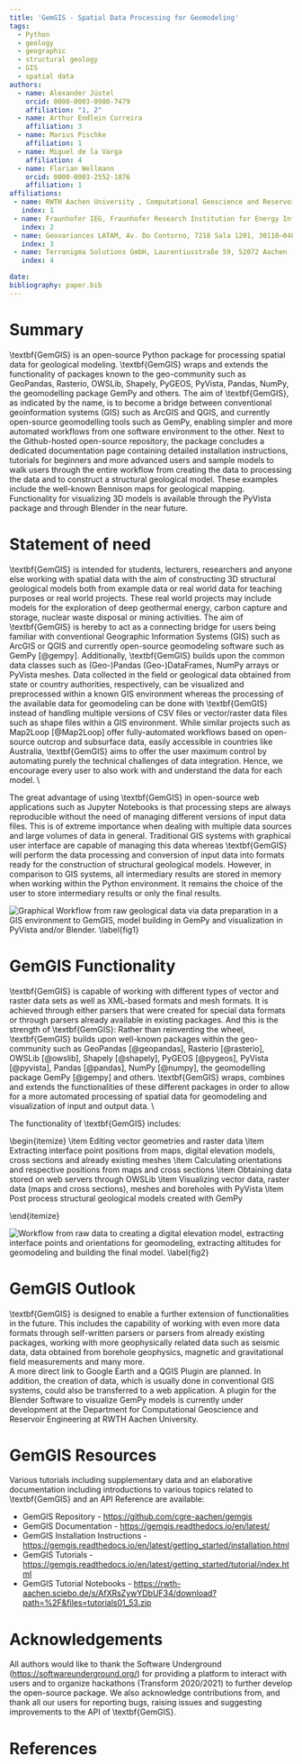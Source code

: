 ```yaml
---
title: 'GemGIS - Spatial Data Processing for Geomodeling'
tags:
  - Python
  - geology 
  - geographic
  - structural geology
  - GIS
  - spatial data
authors:
  - name: Alexander Jüstel
    orcid: 0000-0003-0980-7479
    affiliation: "1, 2"
  - name: Arthur Endlein Correira 
    affiliation: 3
  - name: Marius Pischke
    affiliation: 1
  - name: Miguel de la Varga
    affiliation: 4
  - name: Florian Wellmann
    orcid: 0000-0003-2552-1876
    affiliation: 1
affiliations:
 - name: RWTH Aachen University , Computational Geoscience and Reservoir Engineering, Wüllnerstraße 2, 52062 Aachen, Germany
   index: 1
 - name: Fraunhofer IEG, Fraunhofer Research Institution for Energy Infrastructures and Geothermal Systems, Am Hochschulcampus 1, 44801 Bochum, Germany
   index: 2
 - name: Geovariances LATAM, Av. Do Contorno, 7218 Sala 1201, 30110–048 Belo Horizonte, Brazil
   index: 3
 - name: Terranigma Solutions GmbH, Laurentiusstraße 59, 52072 Aachen
   index: 4

date: 
bibliography: paper.bib
---
```


# Summary

\textbf{GemGIS} is an open-source Python package for processing spatial data for geological modeling. \textbf{GemGIS} wraps and extends the functionality of packages known to the geo-community such as GeoPandas, Rasterio, OWSLib, Shapely, PyGEOS, PyVista, Pandas, NumPy, the geomodelling package GemPy and others. The aim of \textbf{GemGIS}, as indicated by the name, is to become a bridge between conventional geoinformation systems (GIS) such as ArcGIS and QGIS, and currently open-source geomodelling tools such as GemPy, enabling simpler and more automated workflows from one software environment to the other. Next to the Github-hosted open-source repository, the package concludes a dedicated documentation page containing detailed installation instructions, tutorials for beginners and more advanced users and sample models to walk users through the entire workflow from creating the data to processing the data and to construct a structural geological model. These examples include the well-known Bennison maps for geological mapping. Functionality for visualizing 3D models is available through the PyVista package and through Blender in the near future.

# Statement of need 

\textbf{GemGIS} is intended for students, lecturers, researchers and anyone else working with spatial data with the aim of constructing 3D structural geological models both from example data or real world data for teaching purposes or real world projects. These real world projects may include models for the exploration of deep geothermal energy, carbon capture and storage, nuclear waste disposal or mining activities. The aim of \textbf{GemGIS} is hereby to act as a connecting bridge for users being familiar with conventional Geographic Information Systems (GIS) such as ArcGIS or QGIS and currently open-source geomodeling software such as GemPy [@gempy]. Additionally, \textbf{GemGIS} builds upon the common data classes such as (Geo-)Pandas (Geo-)DataFrames, NumPy arrays or PyVista meshes. Data collected in the field or geological data obtained from state or country authorities, respectively, can be visualized and preprocessed within a known GIS environment whereas the processing of the available data for geomodeling can be done with \textbf{GemGIS} instead of handling multiple versions of CSV files or vector/raster data files such as shape files within a GIS environment. While similar projects such as Map2Loop [@Map2Loop] offer fully-automated workflows based on open-source outcrop and subsurface data, easily accessible in countries like Australia, \textbf{GemGIS} aims to offer the user maximum control by automating purely the technical challenges of data integration. Hence, we encourage every user to also work with and understand the data for each model. \

The great advantage of using \textbf{GemGIS} in open-source web applications such as Jupyter Notebooks is that processing steps are always reproducible without the need of managing different versions of input data files. This is of extreme importance when dealing with multiple data sources and large volumes of data in general. Traditional GIS systems with graphical user interface are capable of managing this data whereas \textbf{GemGIS} will perform the data processing and conversion of input data into formats ready for the construction of structural geological models. However, in comparison to GIS systems, all intermediary results are stored in memory when working within the Python environment. It remains the choice of the user to store intermediary results or only the final results. 

![Graphical Workflow from raw geological data via data preparation in a GIS environment to GemGIS, model building in GemPy and visualization in PyVista and/or Blender. \label{fig1}](./images/fig1.png)

# GemGIS Functionality 
\textbf{GemGIS} is capable of working with different types of vector and raster data sets as well as XML-based formats and mesh formats. It is achieved through either parsers that were created for special data formats or through parsers already available in existing packages. And this is the strength of \textbf{GemGIS}: Rather than reinventing the wheel, \textbf{GemGIS} builds upon well-known packages within the geo-community such as GeoPandas [@geopandas], Rasterio [@rasterio], OWSLib [@owslib], Shapely [@shapely], PyGEOS [@pygeos], PyVista [@pyvista], Pandas [@pandas], NumPy [@numpy], the geomodelling package GemPy [@gempy] and others. \textbf{GemGIS} wraps, combines and extends the functionalities of these different packages in order to allow for a more automated processing of spatial data for geomodeling and visualization of input and output data. \

The functionality of \textbf{GemGIS} includes:

\begin{itemize}
    \item Editing vector geometries and raster data
    \item Extracting interface point positions from maps, digital elevation models, cross sections and already existing meshes
    \item Calculating orientations and respective positions from maps and cross sections
    \item Obtaining data stored on web servers through OWSLib
    \item Visualizing vector data, raster data (maps and cross sections), meshes and boreholes with PyVista
    \item Post process structural geological models created with GemPy
    
\end{itemize}

![Workflow from raw data to creating a digital elevation model, extracting interface points and orientations for geomodeling, extracting altitudes for geomodeling and building the final model. \label{fig2}](./images/fig2.png)


# GemGIS Outlook

\textbf{GemGIS} is designed to enable a further extension of functionalities in the future. This includes the capability of working with even more data formats through self-written parsers or parsers from already existing packages, working with more geophysically related data such as seismic data, data obtained from borehole geophysics, magnetic and gravitational field measurements and many more. \
A more direct link to Google Earth and a QGIS Plugin are planned. In addition, the creation of data, which is usually done in conventional GIS systems, could also be transferred to a web application. A plugin for the Blender Software to visualize GemPy models is currently under development at the Department for Computational Geoscience and Reservoir Engineering at RWTH Aachen University. 


# GemGIS Resources 

Various tutorials including supplementary data and an elaborative documentation including introductions to various topics related to \textbf{GemGIS} and an API Reference are available:

- GemGIS Repository - https://github.com/cgre-aachen/gemgis
- GemGIS Documentation - https://gemgis.readthedocs.io/en/latest/
- GemGIS Installation Instructions - https://gemgis.readthedocs.io/en/latest/getting_started/installation.html
- GemGIS Tutorials - https://gemgis.readthedocs.io/en/latest/getting_started/tutorial/index.html
- GemGIS Tutorial Notebooks - https://rwth-aachen.sciebo.de/s/AfXRsZywYDbUF34/download?path=%2F&files=tutorials01_53.zip

# Acknowledgements

All authors would like to thank the Software Underground (https://softwareunderground.org/) for providing a platform to interact with users and to organize hackathons (Transform 2020/2021) to further develop the open-source package. 
We also acknowledge contributions from, and thank all our users for reporting bugs, raising issues and suggesting improvements to the API of \textbf{GemGIS}. 

# References
